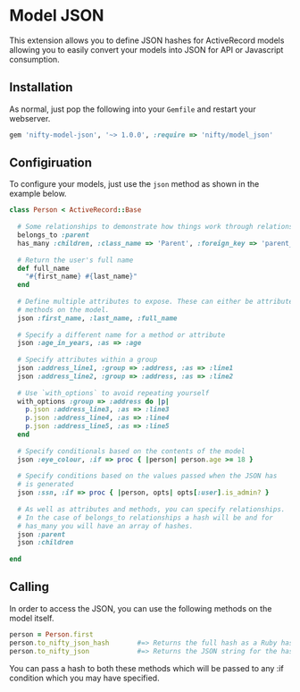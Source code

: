 # Model JSON

This extension allows you to define JSON hashes for ActiveRecord models allowing
you to easily convert your models into JSON for API or Javascript consumption.

## Installation

As normal, just pop the following into your `Gemfile` and restart your webserver.

```ruby
gem 'nifty-model-json', '~> 1.0.0', :require => 'nifty/model_json'
```

## Configiruation

To configure your models, just use the `json` method as shown in the example below.

```ruby
class Person < ActiveRecord::Base
  
  # Some relationships to demonstrate how things work through relationships.
  belongs_to :parent
  has_many :children, :class_name => 'Parent', :foreign_key => 'parent_id'
  
  # Return the user's full name
  def full_name
    "#{first_name} #{last_name}"
  end
  
  # Define multiple attributes to expose. These can either be attributes or
  # methods on the model.
  json :first_name, :last_name, :full_name
  
  # Specify a different name for a method or attribute
  json :age_in_years, :as => :age
  
  # Specify attributes within a group
  json :address_line1, :group => :address, :as => :line1
  json :address_line2, :group => :address, :as => :line2
  
  # Use `with_options` to avoid repeating yourself
  with_options :group => :address do |p|
    p.json :address_line3, :as => :line3
    p.json :address_line4, :as => :line4
    p.json :address_line5, :as => :line5
  end
  
  # Specify conditionals based on the contents of the model
  json :eye_colour, :if => proc { |person| person.age >= 18 }
  
  # Specify conditions based on the values passed when the JSON has
  # is generated
  json :ssn, :if => proc { |person, opts| opts[:user].is_admin? }
  
  # As well as attributes and methods, you can specify relationships. 
  # In the case of belongs_to relationships a hash will be and for 
  # has_many you will have an array of hashes.
  json :parent
  json :children
  
end
```

## Calling

In order to access the JSON, you can use the following methods on the
model itself.

```ruby
person = Person.first
person.to_nifty_json_hash       #=> Returns the full hash as a Ruby hash
person.to_nifty_json            #=> Returns the JSON string for the hash
```

You can pass a hash to both these methods which will be passed to any :if
condition which you may have specified. 